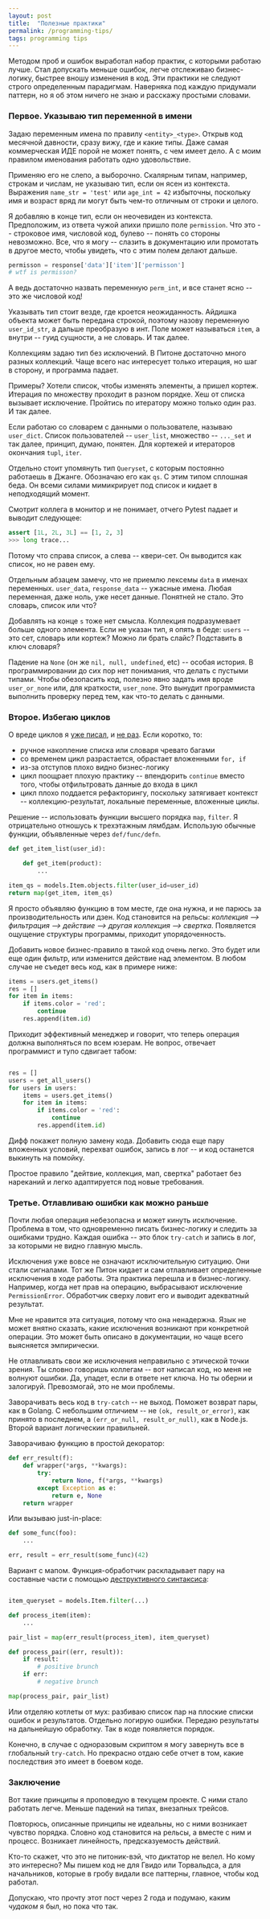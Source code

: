 ```yaml
---
layout: post
title:  "Полезные практики"
permalink: /programming-tips/
tags: programming tips
---
```


Методом проб и ошибок выработал набор практик, с которыми работаю лучше. Стал
допускать меньше ошибок, легче отслеживаю бизнес-логику, быстрее вношу изменения
в код. Эти практики не следуют строго определенным парадигмам. Наверняка под
каждую придумали паттерн, но я об этом ничего не знаю и расскажу простыми
словами.

### Первое. Указываю тип переменной в имени

Задаю переменным имена по правилу `<entity>_<type>`. Открыв код месячной
давности, сразу вижу, где и какие типы. Даже самая коммерческая ИДЕ порой не
может понять, с чем имеет дело. А с моим правилом именования работать одно
удовольствие.

Применяю его не слепо, а выборочно. Скалярным типам, например, строкам и числам,
не указываю тип, если он ясен из контекста. Выражения `name_str = 'test'` или
`age_int = 42` избыточны, поскольку имя и возраст вряд ли могут быть чем-то
отличным от строки и целого.

Я добавляю в конце тип, если он неочевиден из контекста. Предположим, из ответа
чужой апихи пришло поле `permission`. Что это -- строковое имя, числовой код,
булево -- понять со стороны невозможно. Все, что я могу -- слазить в
документацию или промотать в другое место, чтобы увидеть, что с этим полем
делают дальше.

~~~ python
permisson = response['data']['item']['permisson']
# wtf is permisson?
~~~

А ведь достаточно назвать переменную `perm_int`, и все станет ясно -- это же
числовой код!

Указывать тип стоит везде, где кроется неожиданность. Айдишка объекта может быть
передана строкой, поэтому назову переменную `user_id_str`, а дальше преобразую в
инт. Поле может называться `item`, а внутри -- гуид сущности, а не словарь. И
так далее.

Коллекциям задаю тип без исключений. В Питоне достаточно много разных
коллекций. Чаще всего нас интересует только итерация, но шаг в сторону, и
программа падает.

Примеры? Хотели список, чтобы изменять элементы, а пришел кортеж. Итерация по
множеству проходит в разном порядке. Хеш от списка вызывает исключение. Пройтись
по итератору можно только один раз. И так далее.

Если работаю со словарем с данными о пользователе, называю `user_dict`. Список
пользователей -- `user_list`, множество -- `..._set` и так далее, принцип,
думаю, понятен. Для кортежей и итераторов окончания `tupl`, `iter`.

Отдельно стоит упомянуть тип `Queryset`, с которым постоянно работаешь в
Джанге. Обозначаю его как `qs`. С этим типом сплошная беда. Он всеми силами
мимикрирует под список и кидает в неподходящий момент.

Смотрит коллега в монитор и не понимает, отчего Pytest падает и выводит
следующее:

~~~ python
assert [1L, 2L, 3L] == [1, 2, 3]
>>> long trace...
~~~

Потому что справа список, а слева -- квери-сет. Он выводится как список, но не
равен ему.

Отдельным абзацем замечу, что не приемлю лексемы `data` в именах
переменных. `user_data`, `response_data` -- ужасные имена. Любая переменная,
даже ноль, уже несет данные. Понятней не стало. Это словарь, список или что?

Добавлять на конце `s` тоже нет смысла. Коллекция подразумевает больше одного
элемента. Если не указан тип, я опять в беде: `users` -- это сет, словарь или
кортеж? Можно ли брать слайс? Подставить в ключ словаря?

Падение на `None` (он же `nil, null, undefined`, etc) -- особая история. В
программировании до сих пор нет понимания, что делать с пустыми типами. Чтобы
обезопасить код, полезно явно задать имя вроде `user_or_none` или, для
краткости, `user_none`. Это вынудит программиста выполнить проверку перед тем,
как что-то делать с данными.

### Второе. Избегаю циклов

О вреде циклов я [уже писал](/map), и [не раз](/potato). Если коротко, то:

- ручное накопление списка или словаря чревато багами
- со временем цикл разрастается, обрастает вложенными `for, if`
- из-за отступов плохо видно бизнес-логику
- цикл поощрает плохую практику -- впендюрить `continue` вместо того, чтобы
  отфильтровать данные до входа в цикл
- цикл плохо поддается рефакторингу, поскольку затягивает контекст --
  коллекцию-результат, локальные переменные, вложенные циклы.

Решение -- использовать функции высшего порядка `map`, `filter`. Я отрицательно
отношусь к трехэтажным лямбдам. Использую обычные функции, объявленные через
`def/func/defn`.

~~~ python
def get_item_list(user_id):

    def get_item(product):
        ...

item_qs = models.Item.objects.filter(user_id=user_id)
return map(get_item, item_qs)
~~~

Я просто объявляю функцию в том месте, где она нужна, и не парюсь за
производительность или дзен. Код становится на рельсы: *коллекция --> фильтрация
--> действие --> другая коллекция --> свертка*. Появляется ощущение структуры
программы, приходит упорядоченность.

Добавить новое бизнес-правило в такой код очень легко. Это будет или еще один
фильтр, или изменится действие над элементом. В любом случае не съедет весь код,
как в примере ниже:

~~~ python
items = users.get_items()
res = []
for item in items:
    if items.color = 'red':
        continue
    res.append(item.id)
~~~

Приходит эффективный менеджер и говорит, что теперь операция должна выполняться
по всем юзерам. Не вопрос, отвечает программист и тупо сдвигает табом:

~~~ python

res = []
users = get_all_users()
for users in users:
    items = users.get_items()
    for item in items:
        if items.color = 'red':
            continue
        res.append(item.id)
~~~

Дифф покажет полную замену кода. Добавить сюда еще пару вложенных условий,
перехват ошибок, запись в лог -- и код останется выкинуть на помойку.

Простое правило "дейтвие, коллекция, мап, свертка" работает без нареканий и
легко адаптируется под новые требования.

### Третье. Отлавливаю ошибки как можно раньше

Почти любая операция небезопасна и может кинуть исключение. Проблема в том, что
одновременно писать бизнес-логику и следить за ошибками трудно. Каждая ошибка --
это блок `try-catch` и запись в лог, за которыми не видно главную мысль.

Исключения уже вовсе не означают исключительную ситуацию. Они стали
сигналами. Тот же Питон кидает и сам отлавливает определенные исключения в ходе
работы. Эта практика перешла и в бизнес-логику. Например, когда нет прав на
операцию, выбрасывают исключение `PermissionError`. Обработчик сверху ловит его
и выводит адекватный результат.

Мне не нравится эта ситуация, потому что она ненадержна. Язык не может внятно
сказать, какие исключения возникают при конкретной операции. Это может быть
описано в документации, но чаще всего выясняется эмпирически.

Не отлавливать свои же исключения неправильно с этической точки зрения. Ты
словно говоришь коллегам -- вот написал код, но меня не волнуют ошибки. Да,
упадет, если в ответе нет ключа. Но ты оберни и залогируй. Превозмогай, это не
мои проблемы.

Заворачивать весь код в `try-catch` -- не выход. Поможет возврат пары, как в
Golang. С небольшим отличием -- не `(ok, result_or_error)`, как принято в
последнем, а `(err_or_null, result_or_null)`, как в Node.js. Второй вариант
логическии правильней.

Заворачиваю функцию в простой декоратор:

~~~ python
def err_result(f):
    def wrapper(*args, **kwargs):
        try:
            return None, f(*args, **kwargs)
        except Exception as e:
            return e, None
    return wrapper
~~~

Или вызываю just-in-place:

~~~ python
def some_func(foo):
    ...

err, result = err_result(some_func)(42)
~~~

Вариант с мапом. Функция-обработчик раскладывает пару на составные части с
помощью [деструктивного синтаксиса](/destructuring):

~~~ python

item_queryset = models.Item.filter(...)

def process_item(item):
    ...

pair_list = map(err_result(process_item), item_queryset)

def process_pair((err, result)):
    if result:
        # positive brunch
    if err:
        # negative brunch

map(process_pair, pair_list)
~~~

Или отделяю котлеты от мух: разбиваю список пар на плоские списки ошибок и
результатов. Отдельно логирую ошибки. Передаю результаты на дальнейшую
обработку. Так в коде появляется порядок.

Конечно, в случае с одноразовым скриптом я могу завернуть все в глобальный
`try-catch`. Но прекрасно отдаю себе отчет в том, какие последствия это имеет в
боевом коде.

### Заключение

Вот такие принципы я проповедую в текущем проекте. С ними стало работать
легче. Меньше падений на типах, внезапных трейсов.

Повторюсь, описанные принципы не идеальны, но с ними возникает чувство
порядка. Словно код становится на рельсы, а вместе с ним и процесс. Возникает
линейность, предсказуемость действий.

Кто-то скажет, что это не питоник-вэй, что диктатор не велел. Но кому это
интересно? Мы пишем код не для Гвидо или Торвальдса, а для начальников, которые
в гробу видали все паттерны, главное, чтобы код работал.

Допускаю, что прочту этот пост через 2 года и подумаю, каким *чудаком* я был, но
пока что так.

